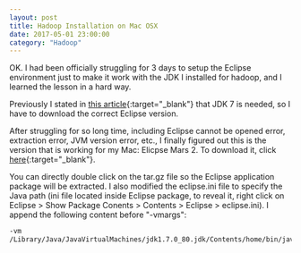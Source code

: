 ```yaml
---
layout: post
title: Hadoop Installation on Mac OSX
date: 2017-05-01 23:00:00
category: "Hadoop"
---
```


OK. I had been officially struggling for 3 days to setup the Eclipse environment just to make it work with the JDK I installed for hadoop, and I learned the lesson in a hard way.

Previously I stated in [this article](hadoop-installation.html){:target="_blank"} that JDK 7 is needed, so I have to download the correct Eclipse version.

After struggling for so long time, including Eclipse cannot be opened error, extraction error, JVM version error, etc., I finally figured out this is the version that is working for my Mac:
Elicpse Mars 2. To download it, click [here](https://www.eclipse.org/downloads/download.php?file=/technology/epp/downloads/release/mars/2/eclipse-java-mars-2-macosx-cocoa-x86_64.tar.gz){:target="_blank"}.

You can directly double click on the tar.gz file so the Eclipse application package will be extracted. I also modified the eclipse.ini file to specify the Java path (ini file located inside Eclipse package, to reveal it, right click on Eclipse > Show Package Conents > Contents > Eclipse > eclipse.ini). I append the following content before "-vmargs":

```bash
-vm
/Library/Java/JavaVirtualMachines/jdk1.7.0_80.jdk/Contents/home/bin/java
```